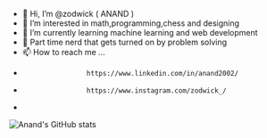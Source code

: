- 👋 Hi, I’m @zodwick  ( ANAND )
- 👀 I’m interested in math,programming,chess and designing
- 🌱 I’m currently learning machine learning and web development
- 😤 Part time nerd that gets turned on by problem solving 
- 📫 How to reach me ...
-                     https://www.linkedin.com/in/anand2002/
-                     https://www.instagram.com/zodwick_/
-                     

![Anand's GitHub stats](https://github-readme-stats.vercel.app/api?username=zodwick&show_icons=true&theme=tokyonight&count_private=true&hide=issues,prs)
<!---
zodwick/zodwick is a ✨ special ✨ repository because its `README.md` (this file) appears on your GitHub profile.
You can click the Preview link to take a look at your changes.
--->
